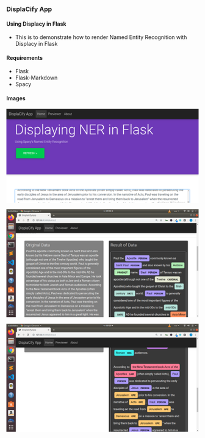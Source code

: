 ### DisplaCify App
#### Using Displacy in Flask

+ This is to demonstrate how to render Named Entity Recognition with Displacy in Flask

#### Requirements
+ Flask
+ Flask-Markdown
+ Spacy


#### Images

![](images/screenshot01.png)


![](images/screenshot02.png)



![](images/screenshot03.png)



